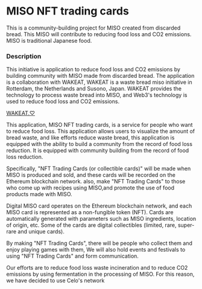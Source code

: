 MISO NFT trading cards
===
This is a community-building project for MISO created from discarded bread.
This MISO will contribute to reducing food loss and CO2 emissions.
MISO is traditional Japanese food.

### Description
This initiative is application to reduce food loss and CO2 emissions by building community with MISO made from discarded bread.
The application  is a collaboration with WAKEAT, WAKEAT is a waste bread miso initiative in Rotterdam, the Netherlands and Susono, Japan.
WAKEAT provides the technology to process waste bread into MISO, and Web3's technology is used to reduce food loss and CO2 emissions.

[WAKEAT.♡](https://www.wewakeat.com/)

This application, MISO NFT trading cards, is a service for people who want to reduce food loss.
This application allows users to visualize the amount of bread waste, and like efforts reduce waste bread,
this application is equipped with the ability to build a community from the record of food loss reduction.
It is equipped with community building from the record of food loss reduction.

Specifically, "NFT Trading Cards (or collectible cards)" will be made when MISO is produced and sold,
and these cards will be recorded on the Ethereum blockchain network.
also, make "NFT Trading Cards" to those who come up with recipes using MISO,and promote the use of food products made with MISO.

Digital MISO card operates on the Ethereum blockchain network, and each MISO card is represented as a non-fungible token (NFT).
Cards are automatically generated with parameters such as MISO ingredients, location of origin, etc.
Some of the cards are digital collectibles (limited, rare, super-rare and unique cards).

By making "NFT Trading Cards", there will be people who collect them and enjoy playing games with them,
We will also hold events and festivals to using "NFT Trading Cards" and form communication.

Our efforts are to reduce food loss waste incineration and to reduce CO2 emissions by using fermentation in the processing of MISO.
For this reason, we have decided to use Celo's network
